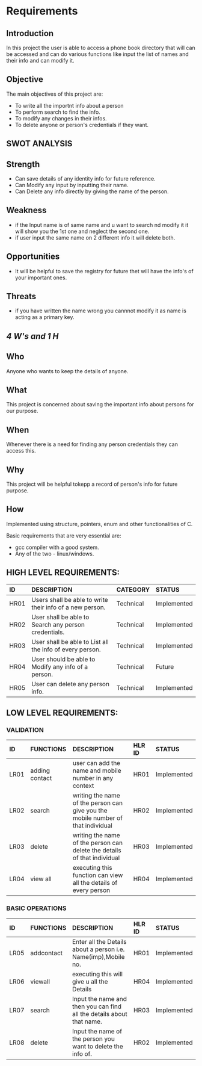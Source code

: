 # Requirements 

## Introduction 
In this project the user is able to access a phone book directory that will can be accessed and can do various functions like input the list of names and their info and can modify it.

## Objective 

The main objectives of this project are: 
*  To write all the importnt info about a person
*  To perform search to find the info.
*  To modify any changes in their infos.
*  To delete anyone or person's credentials if they want.

## SWOT ANALYSIS
## Strength
*  Can save details of any identity info for future reference.
*  Can Modify any input by inputting their name.
*  Can Delete any info directly by giving the name of the person.
## Weakness
*  if the Input name is of same name and u want to search nd modify it it will show you the 1st one and neglect the second one.
*  if user input the same name on 2 different info it will delete both.
## Opportunities
*  It will be helpful to save the registry for future thet will have the info's of your important ones.
## Threats
*  if you have written the name wrong you cannnot modify it as name is acting as a primary key.

## ***4 W's and 1 H***
## Who
Anyone who wants to keep the details of anyone.
## What
This project is concerned about saving the important info about persons for our purpose.
## When 
Whenever there is a need for finding any person credentials they can access this.
## Why
This project will be helpful tokepp a record of person's info for future purpose.
## How
Implemented using structure, pointers, enum and other functionalities of C.

Basic requirements that are very essential are:
* gcc compiler with a good system.
* Any of the two - linux/windows.

## HIGH LEVEL REQUIREMENTS:

|ID|DESCRIPTION|CATEGORY|STATUS|
|:-----|:--------------------------------|:----------------|:----------|
|HR01|Users shall be able to write their info of a new person.|Technical|Implemented|
|HR02|User shall be able to Search any person credentials.|Technical|Implemented|
|HR03|User shall be able to List all the info of every person.|Technical|Implemented|
|HR04|User should be able to Modify any info of a person.|Technical|Future|
|HR05|User can delete any person info.|Technical|Implemented|

## LOW LEVEL REQUIREMENTS:

### VALIDATION
|ID|FUNCTIONS|DESCRIPTION|HLR ID|STATUS|
|:-------|:-------|:-------|:-------|:-------|
|LR01|adding contact|user can add the name and mobile number in any context|HR01|Implemented|
|LR02|search|writing the name of the person can give you the mobile number of that individual|HR02|Implemented|
|LR03|delete|writing the name of the person can delete the details of that individual|HR03|Implemented|
|LR04|view all|executing this function can view all the details of every person|HR04|Implemented|

### BASIC OPERATIONS
|ID|FUNCTIONS|DESCRIPTION|HLR ID|STATUS|
|:-------|:-------|:-------|:-------|:-------|
|LR05|addcontact|Enter all the Details about a person i.e. Name(imp),Mobile no.|HR01|Implemented|
|LR06|viewall|executing this will give u all the Details |HR04|Implemented|
|LR07|search|Input the name and then you can find all the details about that name.|HR03|Implemented|
|LR08|delete|Input the name of the person you want to delete the info of.|HR02|Implemented|
